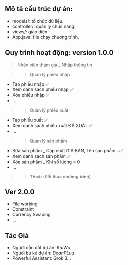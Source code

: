 ## Mô tả cấu trúc dự án:
- models/: tổ chức dữ liệu.
- controller/: quản lý chức năng. 
- views/: giao diện 
- App.java: file chạy chương trình.

## Quy trình hoạt động: version 1.0.0
> Nhân viên tham gia _ Nhập thông tin

>> Quản lý phiếu nhập
+ Tạo phiếu nhập ✅
+ Xem danh sách phiếu nhập ✅
+ Xóa phiếu nhập ✅
+ ...

>> Quản lý phiếu xuất
+ Tạo phiếu xuất ✅
+ Xem danh sách phiếu xuất ĐÃ XUẤT ✅
+ ...

>> Quản lý sản phẩm
+ Sửa sản phẩm _ Cập nhật GIÁ BÁN, Tên sản phẩm...✅
+ Xem danh sách sản phẩm ✅
+ Xóa sản phẩm _ Khi số lượng = 0 
+ ...
>> Thoát (Kết thúc chương trình)
## Ver 2.0.0
+ File working
+ Constraint
+ Currency Swaping
+ ... 
## Tác Giả
+ Người dẫn dắt dự án: *KaiWu*
+ Người bú ké dự án: *DoanPLuu*
+ Powerful Assistant: Grok 3...

